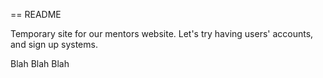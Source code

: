 == README

Temporary site for our mentors website. Let's try having users' accounts, and sign up systems.

Blah Blah Blah

